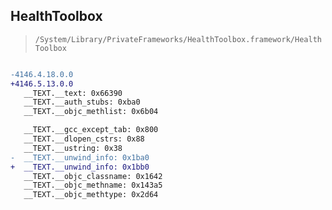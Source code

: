 ## HealthToolbox

> `/System/Library/PrivateFrameworks/HealthToolbox.framework/HealthToolbox`

```diff

-4146.4.18.0.0
+4146.5.13.0.0
   __TEXT.__text: 0x66390
   __TEXT.__auth_stubs: 0xba0
   __TEXT.__objc_methlist: 0x6b04

   __TEXT.__gcc_except_tab: 0x800
   __TEXT.__dlopen_cstrs: 0x88
   __TEXT.__ustring: 0x38
-  __TEXT.__unwind_info: 0x1ba0
+  __TEXT.__unwind_info: 0x1bb0
   __TEXT.__objc_classname: 0x1642
   __TEXT.__objc_methname: 0x143a5
   __TEXT.__objc_methtype: 0x2d64

```
